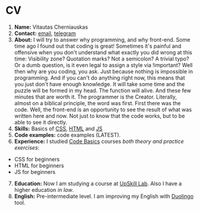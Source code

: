 # CV
1. **Name:** Vitautas Cherniauskas
2. **Contact:** [email](shadow7549@gmail.com), [telegram](https://t.me/VitautasC)
3. **About:** I will try to answer why programming, and why front-end.
Some time ago I found out that coding is great! Sometimes it's painful and offensive when you don't understand what exactly you did wrong at this time: Visibility zone? Quotation marks? Not a semicolon? A trivial typo? Or a dumb question, is it even legal to assign a style via !important?
Well then why are you coding, you ask.
Just because nothing is impossible in programming. And if you can't do anything right now, this means that you just don't have enough knowledge. It will take some time and the puzzle will be formed in my head. The function will alive. And these few minutes that are worth it. The programmer is the Creator. Literally, almost on a biblical principle, the word was first. First there was the code.
Well, the front-end is an opportunity to see the result of what was written here and now. Not just to know that the code works, but to be able to see it directly.
4. **Skills:** Basics of [CSS](https://ru.code-basics.com/languages/css), [HTML](https://ru.code-basics.com/languages/html) and [JS](https://ru.code-basics.com/languages/javascript)
5. **Code examples:** code examples (LATEST).
6. **Experience:** I studied [Code Basics](https://ru.code-basics.com/) courses *both theory and practice exercises*:
* CSS for beginners
* HTML for beginners
* JS for beginners
7. **Education:** Now I am studying a course at [UpSkill Lab](https://learn.epam.com/detailsPage?id=4b131384-7829-4204-a27b-21c538b41f88). Also I have a higher education *in law*.
8. **English:** Pre-intermediate level. I am improving my English with [Duolingo](https://ru.duolingo.com/) tool.
